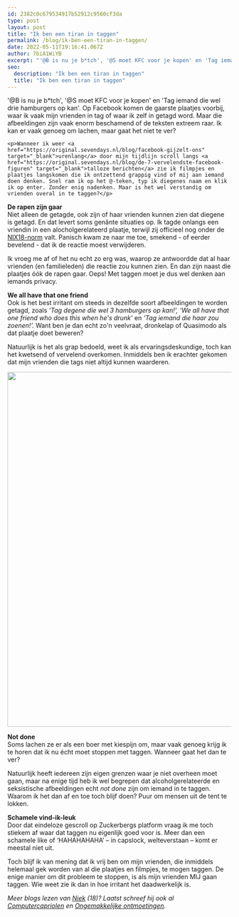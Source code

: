 ```yaml
---
id: 2382c0c679534917b52912c9560cf3da
type: post
layout: post
title: "Ik ben een tiran in taggen"
permalink: /blog/ik-ben-een-tiran-in-taggen/
date: 2022-05-11T19:16:41.067Z
author: 7biA1WiYB
excerpt: "'@B is nu je b*tch', '@S moet KFC voor je kopen' en 'Tag iemand die wel drie hamburgers op kan'. Op Facebook komen de gaarste plaatjes voorbij, waar ik vaak mijn vrienden in tag of waar ik zelf in getagd word. Maar die afbeeldingen zijn vaak enorm beschamend of de teksten extreem raar. Ik kan er vaak genoeg om lachen, maar gaat het niet te ver?  "
seo:
  description: "Ik ben een tiran in taggen"
  title: "Ik ben een tiran in taggen"
---
```

'@B is nu je b*tch', '@S moet KFC voor je kopen' en 'Tag iemand die wel drie hamburgers op kan'. Op Facebook komen de gaarste plaatjes voorbij, waar ik vaak mijn vrienden in tag of waar ik zelf in getagd word. Maar die afbeeldingen zijn vaak enorm beschamend of de teksten extreem raar. Ik kan er vaak genoeg om lachen, maar gaat het niet te ver?  

    <p>Wanneer ik weer <a href="https://original.sevendays.nl/blog/facebook-gijzelt-ons" target="_blank">urenlang</a> door mijn tijdlijn scroll langs <a href="https://original.sevendays.nl/blog/de-7-vervelendste-facebook-figuren" target="_blank">talloze berichten</a> zie ik filmpjes en plaatjes langskomen die ik ontzettend grappig vind of mij aan iemand doen denken. Snel ram ik op het @-teken, typ ik diegenes naam en klik ik op enter. Zonder enig nadenken. Maar is het wel verstandig om vrienden overal in te taggen?</p>
<p><b>De rapen zijn gaar</b><br>Niet alleen de getagde, ook zijn of haar vrienden kunnen zien dat diegene is getagd. En dat levert soms genânte situaties op. Ik tagde onlangs een vriendin in een alocholgerelateerd plaatje, terwijl zij officieel nog onder de <a href="https://original.sevendays.nl/nix">NIX18-norm</a> valt. Panisch kwam ze naar me toe, smekend - of eerder bevelend - dat ik de reactie moest verwijderen.</p>
<p>Ik vroeg me af of het nu echt zo erg was, waarop ze antwoordde dat al haar vrienden (en familieleden) die reactie zou kunnen zien. En dan zijn naast die plaatjes óók de rapen gaar. Oeps! Met taggen moet je dus wel denken aan iemands privacy.</p>
<p><strong>We all have that one friend</strong><br>Ook is het best irritant om steeds in dezelfde soort afbeeldingen te worden getagd, zoals <em>‘Tag degene die wel 3 hamburgers op kan!’, ‘We all have that one friend who does this when he's drunk’ </em>en <em>‘Tag iemand die haar zou zoenen!’. </em>Want ben je dan echt zo'n veelvraat, dronkelap of Quasimodo als dat plaatje doet beweren?</p>
<p>Natuurlijk is het als grap bedoeld, weet ik als ervaringsdeskundige, toch kan het kwetsend of vervelend overkomen. Inmiddels ben ik erachter gekomen dat mijn vrienden die tags niet altijd kunnen waarderen.</p>
<p><div class="media media-element-container media-default"><div id="file-20125" class="file file-image file-image-jpeg">

        
  
  <div class="content">
    <img height="796" width="850" class="media-element file-default" src="https://original.sevendays.nl/sites/default/files/taggen%20meme_0.jpg" alt="">  </div>

  
</div>
</div>
<p><strong>Not done</strong><br>Soms lachen ze er als een boer met kiespijn om, maar vaak genoeg krijg ik te horen dat ik nu écht moet stoppen met taggen. Wanneer gaat het dan te ver? </p>
<p>Natuurlijk heeft iedereen zijn eigen grenzen waar je niet overheen moet gaan, maar na enige tijd heb ik wel begrepen dat alcoholgerelateerde en seksistische afbeeldingen echt <em>not done</em> zijn om iemand in te taggen. Waarom ik het dan af en toe toch blijf doen? Puur om mensen uit de tent te lokken.</p>
<p><strong>Schamele vind-ik-leuk</strong><br>Door dat eindeloze gescroll op Zuckerbergs platform vraag ik me toch stiekem af waar dat taggen nu eigenlijk goed voor is. Meer dan een schamele like of ‘HAHAHAHAHA’ – in capslock, welteverstaan – komt er meestal niet uit.</p>
<p>Toch blijf ik van mening dat ik vrij ben om mijn vrienden, die inmiddels helemaal gek worden van al die plaatjes en filmpjes, te mogen taggen. De enige manier om dit probleem te stoppen, is als mijn vrienden MIJ gaan taggen. Wie weet zie ik dan in hoe irritant het daadwerkelijk is.</p>
<p><em>Meer blogs lezen van <a href="https://original.sevendays.nl/users/niek-de-bruijn">Niek</a> (18)? Laatst schreef hij ook al <a href="https://original.sevendays.nl/blog/computercapriolen">Computercapriolen</a> en <a href="https://original.sevendays.nl/blog/ongemakkelijke-ontmoetingen">Ongemakkelijke ontmoetingen</a>.</em></p>  
